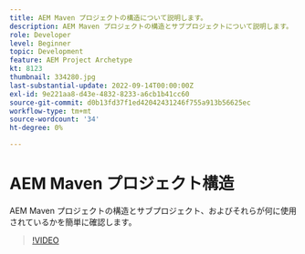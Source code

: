 ```yaml
---
title: AEM Maven プロジェクトの構造について説明します。
description: AEM Maven プロジェクトの構造とサブプロジェクトについて説明します。
role: Developer
level: Beginner
topic: Development
feature: AEM Project Archetype
kt: 8123
thumbnail: 334280.jpg
last-substantial-update: 2022-09-14T00:00:00Z
exl-id: 9e221aa8-d43e-4832-8233-a6cb1b41cc60
source-git-commit: d0b13fd37f1ed42042431246f755a913b56625ec
workflow-type: tm+mt
source-wordcount: '34'
ht-degree: 0%

---
```


# AEM Maven プロジェクト構造

AEM Maven プロジェクトの構造とサブプロジェクト、およびそれらが何に使用されているかを簡単に確認します。

>[!VIDEO](https://video.tv.adobe.com/v/334280/?quality=12&learn=on)
